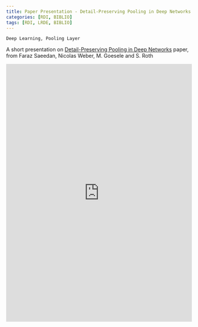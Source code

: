```yaml
---
title: Paper Presentation - Detail-Preserving Pooling in Deep Networks
categories: [RDI, BIBLIO]
tags: [RDI, LRDE, BIBLIO]
---
```


```
Deep Learning, Pooling Layer
```


A short presentation on [Detail-Preserving Pooling in Deep
Networks](https://www.semanticscholar.org/paper/Detail-Preserving-Pooling-in-Deep-Networks-Saeedan-Weber/a651aaf02be93392a628656e1ba3aa2da4ab32ce) paper, from
Faraz Saeedan, Nicolas Weber, M. Goesele and S. Roth

<embed src="https://drive.google.com/uc?print=false&id=1kMGL4angQMdNcqPYSg6ZRYZC5duhZ42A"
class="pdfobject" type="application/pdf" style="overflow: auto; width: 100%;
height: 700px;">

<!--
The PDF version can be found [here](https://drive.google.com/uc?print=false&id=1kMGL4angQMdNcqPYSg6ZRYZC5duhZ42A)

![](https://drive.google.com/uc?id=1OU9q4g1jhInxpdlTaq2zAw7srSeFKvW7)
![](https://drive.google.com/uc?id=1Uanuj_mZ1M9XcmtQbx4UiS_6z-o32Dz9)
![](https://drive.google.com/uc?id=1ltcLagRbwYO4WEISO3oo8cFCfxVCckaX)
![](https://drive.google.com/uc?id=18eDYcVBDlGX-eg-JChxnVA5iWf_yDIJS)
![](https://drive.google.com/uc?id=1dk9eTNGcIAtUw-iQyUvKF2Hrwi8_na-7)
![](https://drive.google.com/uc?id=1E3Hm5QMSs0zsOiadZeeHzRpRCEoPo7rq)
![](https://drive.google.com/uc?id=1ZYTTN1qCdCO0MC3PvIjvUq0Blnvk9P9t)
![](https://drive.google.com/uc?id=1Ziz-oAfpGLYFm-Fz35r5-X2nNDmzEtd4)
![](https://drive.google.com/uc?id=1i6UEl8ZyP5yamBryWwMCPm99CUozvl1P)
![](https://drive.google.com/uc?id=1h1sMISwLzNUm8M1LsYOzxSI7mYoqL-fS)
![](https://drive.google.com/uc?id=1c5pdOnFuXFmtHrRNEnYXB4ZORJpxOqBc)
![](https://drive.google.com/uc?id=1i8uXLrrycE7Jw7Ep-KHxPfe7fN9s74NS)
![](https://drive.google.com/uc?id=1Yc1GjwwAZPhsehm-CPRns_X5B8XzJ3co)
![](https://drive.google.com/uc?id=1G_4bLvx8TEcIed6ZI92riD4Cq7R5Tu41)
![](https://drive.google.com/uc?id=1HtJE25XkfJbWq3v6R6tcGEM4oP57o9D8)
![](https://drive.google.com/uc?id=1gpgIBCWa2eplONwE8rZazQbulljnIq2j)
![](https://drive.google.com/uc?id=1AZEzUTrOttI1IeeX5wiRWXf-D0vZHKfu)
![](https://drive.google.com/uc?id=14m1AqmF46_PIz1PZL4lnxXlB96m1AXqy)
![](https://drive.google.com/uc?id=1-wPFRaUu6AkKJtljc2DAxOFNa7e-9Fe_)
![](https://drive.google.com/uc?id=1QBhpjgFWjpxTIPYACyvzzy26F6bcQPM2)
![](https://drive.google.com/uc?id=1ELKowvMRKcKGwVeGVVmxQpMIklP4lNZZ)
-->
